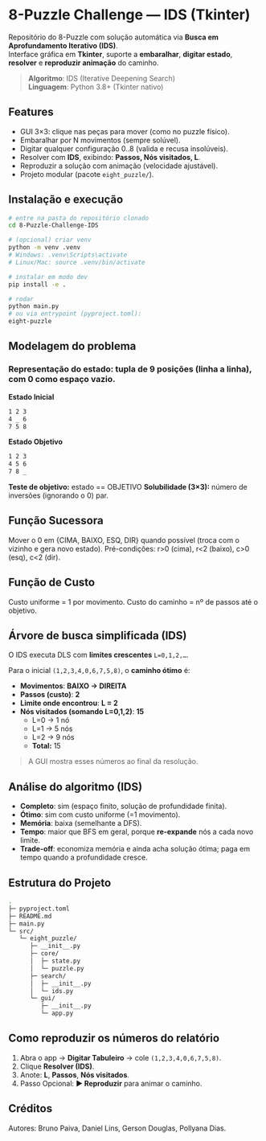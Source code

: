 # 8-Puzzle Challenge — IDS (Tkinter)

Repositório do 8-Puzzle com solução automática via **Busca em Aprofundamento Iterativo (IDS)**.  
Interface gráfica em **Tkinter**, suporte a **embaralhar**, **digitar estado**, **resolver** e **reproduzir animação** do caminho.
 
> **Algoritmo**: IDS (Iterative Deepening Search)  
> **Linguagem**: Python 3.8+ (Tkinter nativo)

## Features

- GUI 3×3: clique nas peças para mover (como no puzzle físico).
- Embaralhar por N movimentos (sempre solúvel).
- Digitar qualquer configuração 0..8 (valida e recusa insolúveis).
- Resolver com **IDS**, exibindo: **Passos, Nós visitados, L**.
- Reproduzir a solução com animação (velocidade ajustável).
- Projeto modular (pacote `eight_puzzle/`).

## Instalação e execução

```bash
# entre na pasta do repositório clonado
cd 8-Puzzle-Challenge-IDS

# (opcional) criar venv
python -m venv .venv
# Windows: .venv\Scripts\activate
# Linux/Mac: source .venv/bin/activate

# instalar em modo dev
pip install -e .

# rodar
python main.py
# ou via entrypoint (pyproject.toml):
eight-puzzle
```

## Modelagem do problema

### Representação do estado: tupla de 9 posições (linha a linha), com 0 como espaço vazio.

**Estado Inicial**
```bash
1 2 3
4 _ 6
7 5 8
```

**Estado Objetivo**
```bash
1 2 3
4 5 6
7 8 _
```

**Teste de objetivo:** estado == OBJETIVO
**Solubilidade (3×3):** número de inversões (ignorando o 0) par.

## Função Sucessora

Mover o 0 em {CIMA, BAIXO, ESQ, DIR} quando possível (troca com o vizinho e gera novo estado).
Pré-condições: r>0 (cima), r<2 (baixo), c>0 (esq), c<2 (dir).

## Função de Custo

Custo uniforme = 1 por movimento.
Custo do caminho = nº de passos até o objetivo.

## Árvore de busca simplificada (IDS)

O IDS executa DLS com **limites crescentes** `L=0,1,2,…`.

Para o inicial `(1,2,3,4,0,6,7,5,8)`, o **caminho ótimo** é:
- **Movimentos**: **BAIXO → DIREITA**  
- **Passos (custo)**: **2**  
- **Limite onde encontrou**: **L = 2**  
- **Nós visitados (somando L=0,1,2)**: **15**  
  - L=0 → 1 nó  
  - L=1 → 5 nós  
  - L=2 → 9 nós  
  - **Total:** 15

> A GUI mostra esses números ao final da resolução.

## Análise do algoritmo (IDS)

- **Completo**: sim (espaço finito, solução de profundidade finita).  
- **Ótimo**: sim com custo uniforme (=1 movimento).  
- **Memória**: baixa (semelhante a DFS).  
- **Tempo**: maior que BFS em geral, porque **re-expande** nós a cada novo limite.  
- **Trade-off**: economiza memória e ainda acha solução ótima; paga em tempo quando a profundidade cresce.

## Estrutura do Projeto

```bash
.
├─ pyproject.toml
├─ README.md
├─ main.py
└─ src/
   └─ eight_puzzle/
      ├─ __init__.py
      ├─ core/
      │  ├─ state.py
      │  └─ puzzle.py
      ├─ search/
      │  ├─ __init__.py
      │  └─ ids.py
      └─ gui/
         ├─ __init__.py
         └─ app.py
```

## Como reproduzir os números do relatório

1. Abra o app → **Digitar Tabuleiro** → cole `(1,2,3,4,0,6,7,5,8)`.  
2. Clique **Resolver (IDS)**.  
3. Anote: **L**, **Passos**, **Nós visitados**.  
4. Passo Opcional: **▶ Reproduzir** para animar o caminho.

## Créditos
 
Autores: Bruno Paiva, Daniel Lins, Gerson Douglas, Pollyana Dias.
